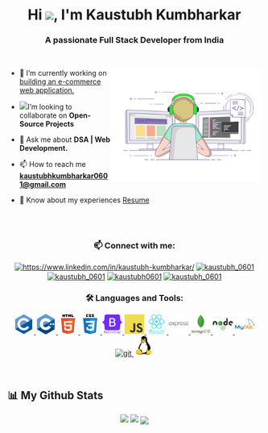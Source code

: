 <h1 align="center">Hi <img src="https://media.giphy.com/media/hvRJCLFzcasrR4ia7z/giphy.gif" width="30px">, I'm Kaustubh Kumbharkar</h1>
<h3 align="center">A passionate Full Stack Developer from India</h3>

<br/>

<div>
<img align="right" alt="Coding" width="300" src="https://raw.githubusercontent.com/devSouvik/devSouvik/master/gif3.gif">
  
- 🔭 I’m currently working on [building an e-commerce web application.](https://shopping-web-seven.vercel.app/)

- <img src="https://github.com/rajput2107/rajput2107/blob/master/Assets/Handshake.gif" width="40px">I’m looking to collaborate on **Open-Source Projects**

- 💬 Ask me about **DSA | Web Development.**

- 📫 How to reach me **kaustubhkumbharkar0601@gmail.com**

- 📄 Know about my experiences [Resume](https://drive.google.com/file/d/16hpMCSY_3N2wME8It4BMv9pVS4iElROo/view?usp=drivesdk)

</div>

<br/> <br/>

<h3 align="center">📫 Connect with me:</h3>
<p align="center">
<a href="[[www.linkedin.com/in/kaustubh-kumbharkar](https://www.linkedin.com/in/kaustubh-kumbharkar/)" target="blank"><img align="center" src="https://raw.githubusercontent.com/rahuldkjain/github-profile-readme-generator/master/src/images/icons/Social/linked-in-alt.svg" alt="https://www.linkedin.com/in/kaustubh-kumbharkar/" height="30" width="40" /></a>
<a href="https://instagram.com/kaustubh_0601" target="blank"><img align="center" src="https://raw.githubusercontent.com/rahuldkjain/github-profile-readme-generator/master/src/images/icons/Social/instagram.svg" alt="kaustubh_0601" height="30" width="40" /></a>
<a href="https://www.codechef.com/users/kaustubh_0601" target="blank"><img align="center" src="https://cdn.jsdelivr.net/npm/simple-icons@3.1.0/icons/codechef.svg" alt="kaustubh_0601" height="30" width="40" /></a>
<a href="https://www.hackerrank.com/kaustubh0601" target="blank"><img align="center" src="https://raw.githubusercontent.com/rahuldkjain/github-profile-readme-generator/master/src/images/icons/Social/hackerrank.svg" alt="kaustubh0601" height="30" width="40" /></a>
<a href="https://www.leetcode.com/kaustubh_0601" target="blank"><img align="center" src="https://raw.githubusercontent.com/rahuldkjain/github-profile-readme-generator/master/src/images/icons/Social/leet-code.svg" alt="kaustubh_0601" height="30" width="40" /></a>
</p>

<h3 align="center"> 🛠️ Languages and Tools: </h3>
<p align="center"> 
 <a href="https://www.cprogramming.com/" target="_blank" rel="noreferrer"> <img src="https://raw.githubusercontent.com/devicons/devicon/master/icons/c/c-original.svg" alt="c" width="40" height="40"/> </a> <a href="https://www.w3schools.com/cpp/" target="_blank" rel="noreferrer"> <img src="https://raw.githubusercontent.com/devicons/devicon/master/icons/cplusplus/cplusplus-original.svg" alt="cplusplus" width="40" height="40"/> </a> <a href="https://www.w3.org/html/" target="_blank" rel="noreferrer"> <img src="https://raw.githubusercontent.com/devicons/devicon/master/icons/html5/html5-original-wordmark.svg" alt="html5" width="40" height="40"/> </a> <a href="https://www.w3schools.com/css/" target="_blank" rel="noreferrer"> <img src="https://raw.githubusercontent.com/devicons/devicon/master/icons/css3/css3-original-wordmark.svg" alt="css3" width="40" height="40"/> </a> <a href="https://getbootstrap.com" target="_blank" rel="noreferrer"> <img src="https://raw.githubusercontent.com/devicons/devicon/master/icons/bootstrap/bootstrap-plain-wordmark.svg" alt="bootstrap" width="40" height="40"/> </a> <a href="https://developer.mozilla.org/en-US/docs/Web/JavaScript" target="_blank" rel="noreferrer"> <img src="https://raw.githubusercontent.com/devicons/devicon/master/icons/javascript/javascript-original.svg" alt="javascript" width="40" height="40"/> </a> <a href="https://reactjs.org/" target="_blank" rel="noreferrer"> <img src="https://raw.githubusercontent.com/devicons/devicon/master/icons/react/react-original-wordmark.svg" alt="react" width="40" height="40"/> </a> <a href="https://expressjs.com" target="_blank" rel="noreferrer"> <img src="https://raw.githubusercontent.com/devicons/devicon/master/icons/express/express-original-wordmark.svg" alt="express" width="40" height="40"/> </a> <a href="https://www.mongodb.com/" target="_blank" rel="noreferrer"> <img src="https://raw.githubusercontent.com/devicons/devicon/master/icons/mongodb/mongodb-original-wordmark.svg" alt="mongodb" width="40" height="40"/> </a> <a href="https://nodejs.org" target="_blank" rel="noreferrer"> <img src="https://raw.githubusercontent.com/devicons/devicon/master/icons/nodejs/nodejs-original-wordmark.svg" alt="nodejs" width="40" height="40"/> </a> <a href="https://www.mysql.com/" target="_blank" rel="noreferrer"> <img src="https://raw.githubusercontent.com/devicons/devicon/master/icons/mysql/mysql-original-wordmark.svg" alt="mysql" width="40" height="40"/> </a> <a href="https://git-scm.com/" target="_blank" rel="noreferrer"> <img src="https://www.vectorlogo.zone/logos/git-scm/git-scm-icon.svg" alt="git" width="40" height="40"/> </a> <a href="https://www.linux.org/" target="_blank" rel="noreferrer"> <img src="https://raw.githubusercontent.com/devicons/devicon/master/icons/linux/linux-original.svg" alt="linux" width="40" height="40"/> </a> 
</p>

<br/>

## 📊 My Github Stats
<p align="center">
  <img width="48%" src="https://github-readme-streak-stats.herokuapp.com/?user=kaustubh0601&" />
  <img width="48%" src="https://github-readme-stats.vercel.app/api?username=kaustubh0601&show_icons=true&locale=en" />
  <img src="https://github-readme-stats.vercel.app/api/top-langs?username=kaustubh0601&show_icons=true&locale=en&layout=compact" align="center" />
</p>
